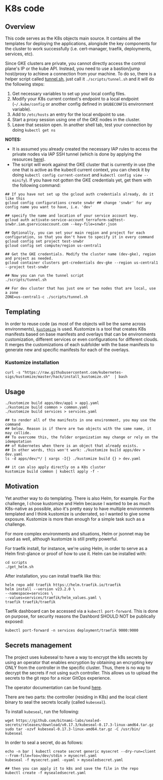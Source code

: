 # K8s code
## Overview

This code serves as the K8s objects main source. It contains all the templates for deploying the applications, alongisde the key components for the cluster to work successfully (i.e. cert-manager, traefik, deployments, services, etc).

Since GKE clusters are private, you cannot directly access the control plane's IP or the kube API. Instead, you need to use a bastion/jump host/proxy to achieve a connection from your machine. To do so, there is a helper script called [tunnel.sh](scripts/tunnel.sh), just call it `./scripts/tunnel.sh` and it will do the following steps:

1. Get necessary variables to set up your local config files.
2. Modify your K8s current context's endpoint to a local endpoint (`~/.kube/config` or another config defined in `$KUBECONFIG` environment variable).
3. Add to `/etc/hosts` an entry for the local endpoint to use.
4. Start a proxy session using one of the GKE nodes in the cluster.
5. Leave that session open. In another shell tab, test your connection by doing `kubectl get ns`

**NOTES:** 
- It is assumed you already created the necessary IAP rules to access the private nodes via IAP SSH tunnel (which is done by applying the resources [here](../terraform/infra/ingenio/iap.tf)).
- The script will work against the GKE cluster that is currently in use (the one that is active as the kubectl current context, you can check it by doing `kubectl config current-context` and `kubectl config view --minify`). If you have not gotten the GKE credentials yet, get them with the following command:

```
## If you have not set up the gcloud auth credentials already, do it like this
gcloud config configurations create snwbr ## change 'snwbr' for any config name you want to have, i.e. 'dev'

## specify the name and location of your service account key.
gcloud auth activate-service-account terraform-sa@test-snwbr.iam.gserviceaccount.com --key-file=snwbr.json

## Optionally, you can set your main region and project for each configuration, so that you don't have to specify it in every command
gcloud config set project test-snwbr
gcloud config set compute/region us-central1

## Get the GKE credentials. Modify the cluster name (dev-gke), region and project as needed.
gcloud container clusters get-credentials dev-gke --region us-central1 --project test-snwbr

## Now you can run the tunnel script
./scripts/tunnel.sh

## For dev cluster that has just one or two nodes that are local, use a zone
ZONE=us-central1-c ./scripts/tunnel.sh
```

## Templating

In order to reuse code (as most of the objects will be the same across environments), [`kustomize`](https://github.com/kubernetes-sigs/kustomize) is used. Kustomize is a tool that creates K8s manifests based on base manifests and overlays that can be environments customization, different services or even configurations for different clouds. It merges the customizations of each subfolder with the base manifests to generate new and specific manifests for each of the overlays.

### Kustomize installation

```
curl -s "https://raw.githubusercontent.com/kubernetes-sigs/kustomize/master/hack/install_kustomize.sh"  | bash
```

## Usage

```
./kustomize build apps/dev/app1 > app1.yaml
./kustomize build common > common.yaml
./kustomize build services > services.yaml

## to render all of the manifests in one environment, you may use the command
## below. Reason is if there are two objects with the same name, it may collide.
## To overcome this, the folder organization may change or rely on the idempotation
## of Kubernetes when there is an object that already exists.
## In other words, this won't work: ./kustomize build apps/dev > dev.yaml
ls -d apps/dev/*/ | xargs -I{} ./kustomize build {} > dev.yaml

## it can also apply directly on a K8s cluster
kustomize build common | kubectl apply -f -
```

## Motivation
Yet another way to do templating. There is also Helm, for example. For the challenge, I chose kustomize and Helm because I wanted to be as much K8s-native as possible, also it's pretty easy to have multiple environments templated and I think kustomize is underrated, so I wanted to give some exposure. Kustomize is more than enough for a simple task such as a challenge.

For more complex environments and situations, Helm or jsonnet may be used as well, although kustomize is still pretty powerful.

For traefik install, for instance, we're using Helm, in order to serve as a Helm first-glance or proof of how to use it. Helm can be installed with:

```
cd scripts
./get_helm.sh
```

After installation, you can install traefik like this:

```
helm repo add traefik https://helm.traefik.io/traefik
helm install --version v23.2.0 \
--namespace=services \
--values=services/traefik/helm_values.yaml \
traefik traefik/traefik
```

Taefik dashboard can be accessed via a `kubectl port-forward`. This is done on purpose, for security reasons the Dashbord SHOULD NOT be publically exposed:

```
kubectl port-forward -n services deployment/traefik 9000:9000
```

## Secrets management

The project uses kubeseal to have a way to encrypt the k8s secrets by using an operator that enables encryption by obtaining an encrypting key ONLY from the controller in the specific cluster. Thus, there is no way to decrypt the secrets if not using such controller. This allows us to upload the secrets to the git repo for a nicer GitOps experience.

The operator documentation can be found [here](https://github.com/bitnami-labs/sealed-secrets).

There are two parts: the controller (residing in K8s) and the local client binary to seal the secrets locally (called `kubeseal`).

To install `kubeseal`, run the following:

```
wget https://github.com/bitnami-labs/sealed-secrets/releases/download/v0.17.3/kubeseal-0.17.3-linux-amd64.tar.gz
sudo tar -xzvf kubeseal-0.17.3-linux-amd64.tar.gz -C /usr/bin/ kubeseal
```

In order to seal a secret, do as follows:

```
echo -n bar | kubectl create secret generic mysecret --dry-run=client --from-file=foo=/dev/stdin > mysecret.yaml
kubeseal -f mysecret.yaml -oyaml > mysealedsecret.yaml

## then you can apply it to k8s and save the file in the repo
kubectl create -f mysealedsecret.yaml
```

